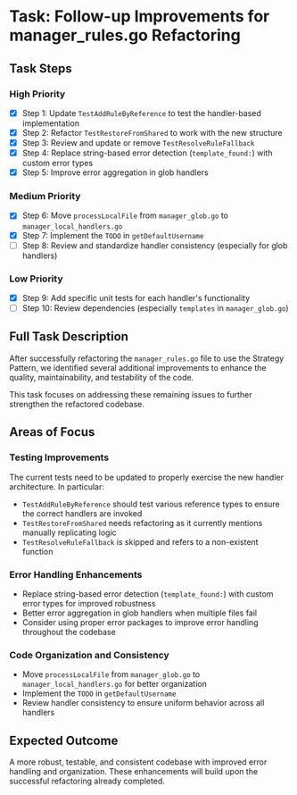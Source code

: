 # Task: Follow-up Improvements for manager_rules.go Refactoring

## Task Steps

### High Priority

- [x] Step 1: Update `TestAddRuleByReference` to test the handler-based implementation
- [x] Step 2: Refactor `TestRestoreFromShared` to work with the new structure
- [x] Step 3: Review and update or remove `TestResolveRuleFallback`
- [x] Step 4: Replace string-based error detection (`template_found:`) with custom error types
- [x] Step 5: Improve error aggregation in glob handlers

### Medium Priority

- [x] Step 6: Move `processLocalFile` from `manager_glob.go` to `manager_local_handlers.go`
- [x] Step 7: Implement the `TODO` in `getDefaultUsername`
- [ ] Step 8: Review and standardize handler consistency (especially for glob handlers)

### Low Priority

- [x] Step 9: Add specific unit tests for each handler's functionality
- [ ] Step 10: Review dependencies (especially `templates` in `manager_glob.go`)

## Full Task Description

After successfully refactoring the `manager_rules.go` file to use the Strategy Pattern, we identified several additional improvements to enhance the quality, maintainability, and testability of the code.

This task focuses on addressing these remaining issues to further strengthen the refactored codebase.

## Areas of Focus

### Testing Improvements

The current tests need to be updated to properly exercise the new handler architecture. In particular:

- `TestAddRuleByReference` should test various reference types to ensure the correct handlers are invoked
- `TestRestoreFromShared` needs refactoring as it currently mentions manually replicating logic
- `TestResolveRuleFallback` is skipped and refers to a non-existent function

### Error Handling Enhancements

- Replace string-based error detection (`template_found:`) with custom error types for improved robustness
- Better error aggregation in glob handlers when multiple files fail
- Consider using proper error packages to improve error handling throughout the codebase

### Code Organization and Consistency

- Move `processLocalFile` from `manager_glob.go` to `manager_local_handlers.go` for better organization
- Implement the `TODO` in `getDefaultUsername`
- Review handler consistency to ensure uniform behavior across all handlers

## Expected Outcome

A more robust, testable, and consistent codebase with improved error handling and organization. These enhancements will build upon the successful refactoring already completed.
